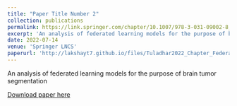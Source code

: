 ```yaml
---
title: "Paper Title Number 2"
collection: publications
permalink: https://link.springer.com/chapter/10.1007/978-3-031-09002-8_35#chapter-info
excerpt: 'An analysis of federated learning models for the purpose of brain tumor segmentation'
date: 2022-07-14
venue: 'Springer LNCS'
paperurl: 'http://lakshayt7.github.io/files/Tuladhar2022_Chapter_FederatedLearningUsingVariable.pdf'
---
```

An analysis of federated learning models for the purpose of brain tumor segmentation

[Download paper here](http://lakshayt7.github.io/files/Tuladhar2022_Chapter_FederatedLearningUsingVariable.pdf)
